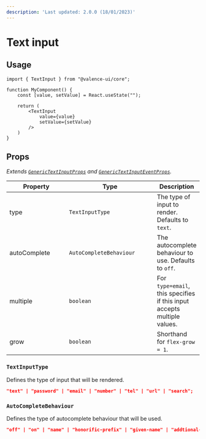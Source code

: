```yaml
---
description: 'Last updated: 2.0.0 (18/01/2023)'
---
```


# Text input

## Usage

```tsx
import { TextInput } from "@valence-ui/core";

function MyComponent() { 
    const [value, setValue] = React.useState("");

    return ( 
        <TextInput
            value={value}
            setValue={setValue}
        />
    )
}
```

## Props

_Extends_ [_`GenericTextInputProps`_](../../generics/generic-input-props.md) _and_ [_`GenericTextInputEventProps`_](../../generics/generic-input-props.md)_._

<table data-full-width="true"><thead><tr><th width="164">Property</th><th width="243">Type</th><th>Description</th></tr></thead><tbody><tr><td>type</td><td><code>TextInputType</code></td><td>The type of input to render. Defaults to <code>text</code>.</td></tr><tr><td>autoComplete</td><td><code>AutoCompleteBehaviour</code></td><td>The autocomplete behaviour to use. Defaults to <code>off</code>.</td></tr><tr><td>multiple</td><td><code>boolean</code></td><td>For <code>type=email</code>, this specifies if this input accepts multiple values.</td></tr><tr><td>grow</td><td><code>boolean</code></td><td>Shorthand for <code>flex-grow = 1</code>.</td></tr></tbody></table>

### `TextInputType`

Defines the type of input that will be rendered.

```json
"text" | "password" | "email" | "number" | "tel" | "url" | "search";
```

### `AutoCompleteBehaviour`

Defines the type of autocomplete behaviour that will be used.

```json
"off" | "on" | "name" | "honorific-prefix" | "given-name" | "addtional-name" | "family-name" | "honorific-suffix" | "nickname" | "email" | "email" | "username" | "new-password" | "current-password" | "one-time-code" | "organization-title" | "organization" | "street-address" | "shipping" | "billing" | "address-line1" | "address-line2" | "address-line3" | "address-level4" | "address-level3" | "address-level2" | "address-level1" | "country" | "country-name" | "postal-code" | "cc-name" | "cc-given-name" | "cc-additional-name" | "cc-family-name" | "cc-number" | "cc-exp" | "cc-exp-month" | "cc-exp-year" | "cc-csc" | "cc-type" | "transaction-currency" | "transaction-amount" | "language" | "bday" | "bday-day" | "bday-month" | "bday-year" | "sex" | "tel" | "tel-country-code" | "tel-national" | "tel-area-code" | "tel-local" | "tel-extension" | "impp" | "url" | "photo" | "webauthn"
```
